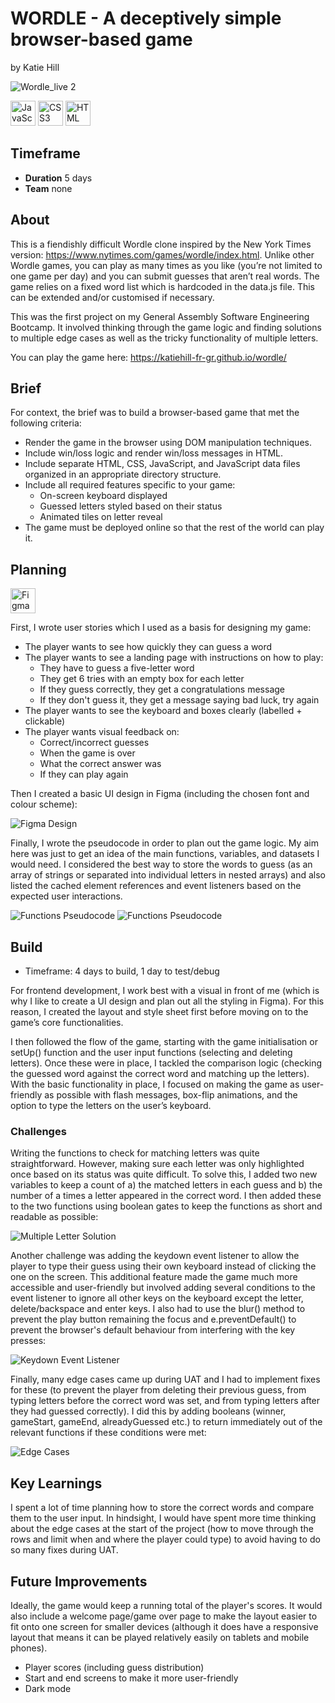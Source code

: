# WORDLE - A deceptively simple browser-based game
by Katie Hill

![Wordle_live 2](https://github.com/user-attachments/assets/8d151a6b-c07a-4ddf-96c3-339ffc9ced95)


<img src="https://cdn.jsdelivr.net/gh/devicons/devicon/icons/javascript/javascript-original.svg" 
     alt="JavaScript" width="40" height="40"/>
<img src="https://cdn.jsdelivr.net/gh/devicons/devicon@latest/icons/css3/css3-original-wordmark.svg" 
     alt="CSS3" width="40" height="40"/>
<img src="https://cdn.jsdelivr.net/gh/devicons/devicon@latest/icons/html5/html5-original-wordmark.svg" 
     alt="HTML" width="40" height="40"/>

## Timeframe

- **Duration** 5 days
- **Team** none

## About

This is a fiendishly difficult Wordle clone inspired by the New York Times version: https://www.nytimes.com/games/wordle/index.html. Unlike other Wordle games, you can play as many times as you like (you’re not limited to one game per day) and you can submit guesses that aren’t real words. The game relies on a fixed word list which is hardcoded in the data.js file. This can be extended and/or customised if necessary. 

This was the first project on my General Assembly Software Engineering Bootcamp. It involved thinking through the game logic and finding solutions to multiple edge cases as well as the tricky functionality of multiple letters.

You can play the game here: https://katiehill-fr-gr.github.io/wordle/

## Brief

For context, the brief was to build a browser-based game that met the following criteria:

* Render the game in the browser using DOM manipulation techniques.
* Include win/loss logic and render win/loss messages in HTML. 
* Include separate HTML, CSS, JavaScript, and JavaScript data files organized in an appropriate directory structure.
* Include all required features specific to your game:
   - On-screen keyboard displayed
   - Guessed letters styled based on their status
   - Animated tiles on letter reveal
* The game must be deployed online so that the rest of the world can play it.


## Planning

<img src="https://cdn.jsdelivr.net/gh/devicons/devicon@latest/icons/figma/figma-original.svg" 
     alt="Figma" width="40" height="40"/>

First, I wrote user stories which I used as a basis for designing my game: 

* The player wants to see how quickly they can guess a word
* The player wants to see a landing page with instructions on how to play:
  - They have to guess a five-letter word
  - They get 6 tries with an empty box for each letter
  - If they guess correctly, they get a congratulations message
  - If they don't guess it, they get a message saying bad luck, try again
* The player wants to see the keyboard and boxes clearly (labelled + clickable) 
* The player wants visual feedback on:
  - Correct/incorrect guesses
  - When the game is over
  - What the correct answer was
  - If they can play again

Then I created a basic UI design in Figma (including the chosen font and colour scheme): 

![Figma Design](https://res.cloudinary.com/dh0z1a9nd/image/upload/v1757583851/Wordle_a6c739.jpg)


Finally, I wrote the pseudocode in order to plan out the game logic. My aim here was just to get an idea of the main functions, variables, and datasets I would need. I considered the best way to store the words to guess (as an array of strings or separated into individual letters in nested arrays) and also listed the cached element references and event listeners based on the expected user interactions.

![Functions Pseudocode](https://res.cloudinary.com/dh0z1a9nd/image/upload/v1757597978/Wordle_pseudocode_variables_wrcewz.png)
![Functions Pseudocode](https://res.cloudinary.com/dh0z1a9nd/image/upload/v1757594381/Wordle_pseudocode_functions_vflgsn.png)


## Build

* Timeframe: 4 days to build, 1 day to test/debug

For frontend development, I work best with a visual in front of me (which is why I like to create a UI design and plan out all the styling in Figma). For this reason, I created  the layout and style sheet first before moving on to the game’s core functionalities. 

I then followed the flow of the game, starting with the game initialisation or setUp() function and the user input functions (selecting and deleting letters). Once these were in place, I tackled the comparison logic (checking the guessed word against the correct word and matching up the letters). With the basic functionality in place, I focused on making the game as user-friendly as possible with flash messages, box-flip animations, and the option to type the letters on the user’s keyboard. 



### Challenges

Writing the functions to check for matching letters was quite straightforward. However, making sure each letter was only highlighted once based on its status was quite difficult. To solve this, I added two new variables to keep a count of a) the matched letters in each guess and b) the number of a times a letter appeared in the correct word. I then added these to the two functions using boolean gates to keep the functions as short and readable as possible:

![Multiple Letter Solution](https://res.cloudinary.com/dh0z1a9nd/image/upload/v1757599133/Wordle_MultipleLettersSolution_yahsd6.png)

Another challenge was adding the keydown event listener to allow the player to type their guess using their own keyboard instead of clicking the one on the screen. This additional feature made the game much more accessible and user-friendly but involved adding several conditions to the event listener to ignore all other keys on the keyboard except the letter, delete/backspace and enter keys. I also had to use the blur() method to prevent the play button remaining the focus and e.preventDefault() to prevent the browser's default behaviour from interfering with the key presses:

![Keydown Event Listener](https://res.cloudinary.com/dh0z1a9nd/image/upload/v1757600187/Wordle_KeydownEventListener_pzuzpx.png)

Finally, many edge cases came up during UAT and I had to implement fixes for these (to prevent the player from deleting their previous guess, from typing letters before the correct word was set, and from typing letters after they had guessed correctly). I did this by adding booleans (winner, gameStart, gameEnd, alreadyGuessed etc.) to return immediately out of the relevant functions if these conditions were met:  

![Edge Cases](https://res.cloudinary.com/dh0z1a9nd/image/upload/v1757600464/Wordle_EdgeCases_e1ncl4.png)


## Key Learnings

I spent a lot of time planning how to store the correct words and compare them to the user input. In hindsight, I would have spent more time thinking about the edge cases at the start of the project (how to move through the rows and limit when and where the player could type) to avoid having to do so many fixes during UAT.

## Future Improvements

Ideally, the game would keep a running total of the player's scores. It would also include a welcome page/game over page to make the layout easier to fit onto one screen for smaller devices (although it does have a responsive layout that means it can be played relatively easily on tablets and mobile phones). 

* Player scores (including guess distribution)
* Start and end screens to make it more user-friendly
* Dark mode 

